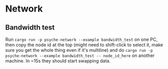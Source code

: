 # Network

## Bandwidth test

Run `cargo run -p psyche-network --example bandwidth_test` on one PC, then copy the node id at the top (might need to shift-click to select it, make sure you get the whole thing even if it's multiline) and do `cargo run -p psyche-network --example bandwidth_test -- node_id_here` on another machine. In ~15s they should start swapping data.
